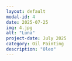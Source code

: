 ```yaml
---
layout: default
modal-id: 4
date: 2025-07-25
img: 4.jpg
alt: "Luna"
project-date: July 2025
category: Oil Painting
description: "Oleo"
---
```

